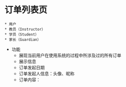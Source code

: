 # 订单列表页
	* 用户
	* 教员（Instructor）
	* 学员（Student）
	* 家长（Guardian）
* 功能
	* 展现当前用户在使用系统的过程中所涉及过的所有订单
	* 展示信息
 	* 订单发起日期
 	* 订单发起人信息：头像、昵称
 	* 订单内容：
<!--stackedit_data:
eyJoaXN0b3J5IjpbMTQ3ODQwMDc5Nl19
-->